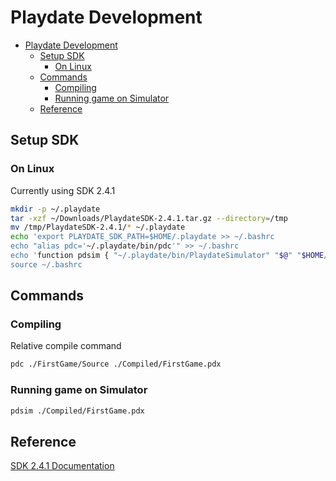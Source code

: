 # Playdate Development

- [Playdate Development](#playdate-development)
  - [Setup SDK](#setup-sdk)
    - [On Linux](#on-linux)
  - [Commands](#commands)
    - [Compiling](#compiling)
    - [Running game on Simulator](#running-game-on-simulator)
  - [Reference](#reference)

## Setup SDK

### On Linux

Currently using SDK 2.4.1

```sh
mkdir -p ~/.playdate
tar -xzf ~/Downloads/PlaydateSDK-2.4.1.tar.gz --directory=/tmp
mv /tmp/PlaydateSDK-2.4.1/* ~/.playdate
echo 'export PLAYDATE_SDK_PATH=$HOME/.playdate >> ~/.bashrc
echo "alias pdc='~/.playdate/bin/pdc'" >> ~/.bashrc
echo 'function pdsim { "~/.playdate/bin/PlaydateSimulator" "$@" "$HOME/.playdate/Disk/" ; }' >> ~/.bashrc
source ~/.bashrc
```

## Commands

### Compiling

Relative compile command

```sh
pdc ./FirstGame/Source ./Compiled/FirstGame.pdx
```

### Running game on Simulator

```sh
pdsim ./Compiled/FirstGame.pdx
```

## Reference

[SDK 2.4.1 Documentation](https://sdk.play.date/2.4.1/)